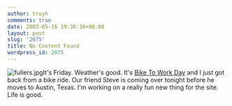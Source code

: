 ```yaml
---
author: troyh
comments: true
date: 2003-05-16 19:36:30+00:00
layout: post
slug: '2075'
title: No Content Found
wordpress_id: 2075
---
```


![fullers.jpg](http://www.troyandgay.com/archives/fullers.jpg)It's Friday. Weather's good. It's [Bike To Work Day](http://www.biketoworkday.org/Education/bike_to_work.cfm) and I just got back from a bike ride. Our friend Steve is coming over tonight before he moves to Austin, Texas. I'm working on a really fun new thing for the site. Life is good.
